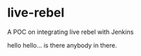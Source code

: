live-rebel
==========

A POC on integrating live rebel with Jenkins


hello hello... is there anybody in there. 